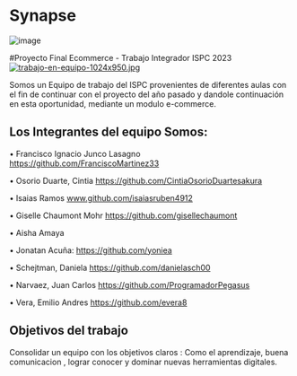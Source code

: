 # Synapse

![image](https://user-images.githubusercontent.com/63260839/192121859-9cc65987-f4a9-4af1-9229-cc4421fc07b6.png)

#Proyecto Final Ecommerce - Trabajo Integrador ISPC 2023
[![trabajo-en-equipo-1024x950.jpg](https://i.postimg.cc/HLYpChcn/trabajo-en-equipo-1024x950.jpg)](https://postimg.cc/XrPMfxg6)

Somos un Equipo de trabajo del ISPC provenientes de diferentes aulas con el fin de continuar con el proyecto del año pasado y dandole continuación en esta oportunidad, mediante un modulo e-commerce.

## Los Integrantes del equipo Somos:
•	Francisco Ignacio	Junco Lasagno  https://github.com/FranciscoMartinez33
  
•	Osorio Duarte, Cintia 
  https://github.com/CintiaOsorioDuartesakura

•	Isaias Ramos www.github.com/isaiasruben4912

•	Giselle Chaumont Mohr https://github.com/gisellechaumont

•	Aisha Amaya	

•	Jonatan Acuña: https://github.com/yoniea

•	Schejtman, Daniela
  https://github.com/danielasch00
  
•	Narvaez, Juan Carlos 
  https://github.com/ProgramadorPegasus
  
•	Vera, Emilio Andres
  https://github.com/evera8

## Objetivos del trabajo

Consolidar un equipo con los objetivos claros : Como el aprendizaje, buena comunicacion , lograr conocer y dominar nuevas herramientas digitales.












